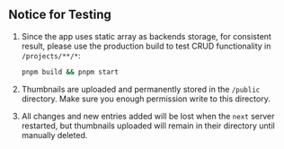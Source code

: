 ## Notice for  Testing

1. Since the app uses static array as backends storage, for consistent result, please use the production build to test CRUD functionality in `/projects/**/*`:

   ```sh
   pnpm build && pnpm start
   ```

2. Thumbnails are uploaded and permanently stored in the `/public` directory. Make sure you enough permission write to this directory.

3. All changes and new entries added will be lost when the `next` server restarted, but thumbnails uploaded will remain in their directory until manually deleted.
 